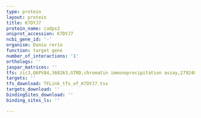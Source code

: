 ```yaml
---
type: protein
layout: protein
title: K7DYJ7
protein_name: cadps2
uniprot_accession: K7DYJ7
ncbi_gene_id: '-'
organism: Danio rerio
function: target gene
number_of_interactions: '1'
orthologs: ''
jaspar_matrices: ''
tfs: zic3,Q6PV84,368263,GTRD,chromatin immunoprecipitation assay,27924024%5Buid%5D,No
targets: ''
tfs_download: TFLink_tfs_of_K7DYJ7.tsv
targets_download: ''
bindingSites_download: ''
binding_sites_ls: ''

---
```

